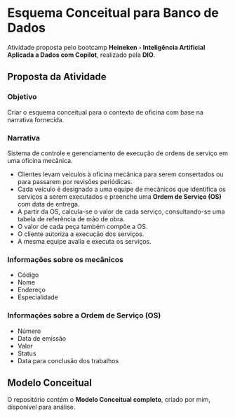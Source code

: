 # Esquema Conceitual para Banco de Dados  

Atividade proposta pelo bootcamp **Heineken - Inteligência Artificial Aplicada a Dados com Copilot**, realizado pela **DIO**.  

## Proposta da Atividade  

### Objetivo  
Criar o esquema conceitual para o contexto de oficina com base na narrativa fornecida.  

### Narrativa  
Sistema de controle e gerenciamento de execução de ordens de serviço em uma oficina mecânica.  

- Clientes levam veículos à oficina mecânica para serem consertados ou para passarem por revisões periódicas.  
- Cada veículo é designado a uma equipe de mecânicos que identifica os serviços a serem executados e preenche uma **Ordem de Serviço (OS)** com data de entrega.  
- A partir da OS, calcula-se o valor de cada serviço, consultando-se uma tabela de referência de mão de obra.  
- O valor de cada peça também compõe a OS.  
- O cliente autoriza a execução dos serviços.  
- A mesma equipe avalia e executa os serviços.  

### Informações sobre os mecânicos  
- Código  
- Nome  
- Endereço  
- Especialidade  

### Informações sobre a Ordem de Serviço (OS)  
- Número  
- Data de emissão  
- Valor  
- Status  
- Data para conclusão dos trabalhos  

## Modelo Conceitual  
O repositório contém o **Modelo Conceitual completo**, criado por mim, disponível para análise.  

